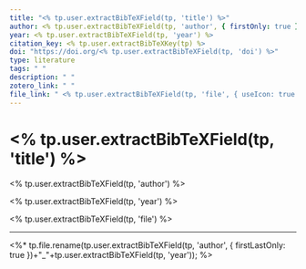 ```yaml
---
title: "<% tp.user.extractBibTeXField(tp, 'title') %>"
author: <% tp.user.extractBibTeXField(tp, 'author', { firstOnly: true }) %>
year: <% tp.user.extractBibTeXField(tp, 'year') %>
citation_key: <% tp.user.extractBibTeXKey(tp) %>
doi: "https://doi.org/<% tp.user.extractBibTeXField(tp, 'doi') %>"
type: literature
tags: " "
description: " "
zotero_link: " "
file_link: " <% tp.user.extractBibTeXField(tp, 'file', { useIcon: true }) %> "
---
```


# <% tp.user.extractBibTeXField(tp, 'title') %>

<% tp.user.extractBibTeXField(tp, 'author') %>

<% tp.user.extractBibTeXField(tp, 'year') %>

<% tp.user.extractBibTeXField(tp, 'file') %>

---

<%* tp.file.rename(tp.user.extractBibTeXField(tp, 'author', { firstLastOnly: true })+"_"+tp.user.extractBibTeXField(tp, 'year')); %>

